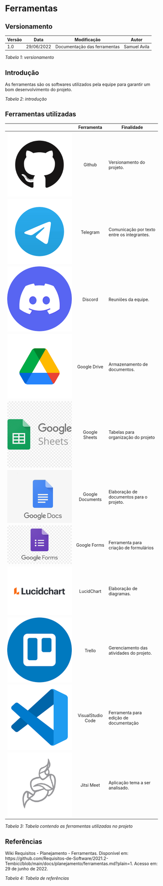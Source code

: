 # Ferramentas

## Versionamento

| Versão | Data       |         Modificação          |    Autor     |
| ------ | ---------- | :--------------------------: | :----------: |
| 1.0    | 29/06/2022 | Documentação das ferramentas | Samuel Avila |

_Tabela 1: versionamento_

## Introdução

<p> As ferramentas são os softwares utilizados pela equipe para garantir um bom desenvolvimento do projeto.</p>

_Tabela 2: introdução_

## Ferramentas utilizadas

|                                                               |    Ferramenta     | Finalidade                                  |
| :-----------------------------------------------------------: | :---------------: | ------------------------------------------- |
|   ![Github](../assets/icons/githubicon.png)     |      Github       | Versionamento do projeto.                   |
|   ![Telegram](../assets/icons/telegramicon.png)   |     Telegram      | Comunicação por texto entre os integrantes. |
|    ![Discord](../assets/icons/discordicon.png)    |      Discord      | Reuniões da equipe.                         |
|  ![Google Drive](../assets/icons/driveicon.png)   |   Google Drive    | Armazenamento de documentos.                |
| ![Google Sheets](../assets/icons/sheetsicon.png)  |   Google Sheets   | Tabelas para organização do projeto         |
| ![Google Documents](../assets/icons/docsicon.png) | Google Documents  | Elaboração de documentos para o projeto.    |
|  ![Google Forms](../assets/icons/formsicon.png)   |   Google Forms    | Ferramenta para criação de formulários      |
| ![LucidChart](../assets/icons/lucidcharticon.png) |    LucidChart     | Elaboração de diagramas.                    |
|     ![Trello](../assets/icons/trelloicon.png)     |      Trello       | Gerenciamento das atividades do projeto.    |
|     ![VsCode](../assets/icons/vscodeicon.png)     | VisualStudio Code | Ferramenta para edição de documentação      |
|      ![Jitsi](../assets/icons/jitsiicon.png)      |    Jitsi Meet     | Aplicação tema a ser analisado.             |

_Tabela 3: Tabela contendo as ferramentas utilizadas no projeto_

## Referências

<p>Wiki Requisitos - Planejamento - Ferramentas. Disponível em: https://github.com/Requisitos-de-Software/2021.2-Tembici/blob/main/docs/planejamento/ferramentas.md?plain=1. Acesso em: 29 de junho de 2022.</p>

_Tabela 4: Tabela de referências_
